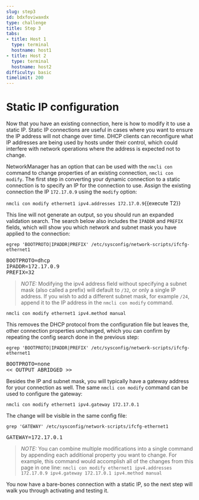 ```yaml
---
slug: step3
id: bdxfoviwaxdx
type: challenge
title: Step 3
tabs:
- title: Host 1
  type: terminal
  hostname: host1
- title: Host 2
  type: terminal
  hostname: host2
difficulty: basic
timelimit: 200
---
```

# Static IP configuration

Now that you have an existing connection, here is how to modify it to use a static IP.
Static IP connections are useful in cases where you want to ensure the
IP address will not change over time. DHCP clients can reconfigure what IP addresses
are being used by hosts under their control, which could interfere with
network operations where the address is expected not to change.

NetworkManager has an option that can be used with the `nmcli con` command
to change properties of an existing connection, `nmcli con modify`.
The first step in converting your dynamic connection to a static connection
is to specify an IP for the connection to use. Assign the existing connection
the IP `172.17.0.9` using the `modify` option:

`nmcli con modify ethernet1 ipv4.addresses 172.17.0.9`{{execute T2}}

This line will not generate an output, so you should run an expanded validation
search. The search below also includes the `IPADDR` and `PREFIX` fields,
which will show you which network and subnet mask you have applied to the
connection:

```
egrep 'BOOTPROTO|IPADDR|PREFIX' /etc/sysconfig/network-scripts/ifcfg-ethernet1
```

<pre class=file>
BOOTPROTO=dhcp
IPADDR=172.17.0.9
PREFIX=32
</pre>

>_NOTE:_ Modifying the ipv4 address field without specifying a subnet mask (also
called a prefix) will default to `/32`, or only a single IP address. If you wish
to add a different subnet mask, for example `/24`, append it to the IP address
in the `nmcli con modify` command.

```
nmcli con modify ethernet1 ipv4.method manual
```

This removes the DHCP protocol from the configuration file but leaves the,
other connection properties unchanged, which you can confirm by repeating
the config search done in the previous step:

```
egrep 'BOOTPROTO|IPADDR|PREFIX' /etc/sysconfig/network-scripts/ifcfg-ethernet1
```

<pre class=file>
BOOTPROTO=none
<< OUTPUT ABRIDGED >>
</pre>

Besides the IP and subnet mask, you will typically have a gateway address for
your connection as well. The same `nmcli con modify` command can be used
to configure the gateway:

```
nmcli con modify ethernet1 ipv4.gateway 172.17.0.1
```

The change will be visible in the same config file:

```
grep 'GATEWAY' /etc/sysconfig/network-scripts/ifcfg-ethernet1
```

<pre class=file>
GATEWAY=172.17.0.1
</pre>

>_NOTE:_ You can combine multiple modifications into a single command by
appending each additional property you want to change. For example, this command
would accomplish all of the changes from this page in one line:
`nmcli con modify ethernet1 ipv4.addresses 172.17.0.9 ipv4.gateway 172.17.0.1 ipv4.method manual`

You now have a bare-bones connection with a static IP, so the next step will
walk you through activating and testing it.
